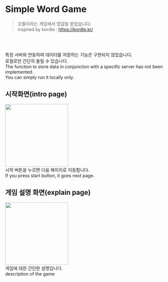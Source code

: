 # Simple Word Game

> 꼬들이라는 게임에서 영감을 받았습니다.</br>inspired by kordle : https://kordle.kr/
</br>
</br>

특정 서버와 연동하여 데이터를 저장하는 기능은 구현되지 않았습니다.
</br>
로컬로만 간단히 돌릴 수 있습니다.
</br>
The function to store data in conjunction with a specific server has not been implemented.
</br>
You can simply run it locally only.
</br>

## 시작화면(intro page)

<img src="https://github.com/jsjin7371/simple_word_game/assets/120244130/8d3724ad-0942-4192-9783-028dfd4f1355" width="200">
</br>
시작 버튼을 누르면 다음 페이지로 이동합니다.
</br>
If you press start button, it goes next page.
</br>

## 게임 설명 화면(explain page)
<img src="https://github.com/jsjin7371/simple_word_game/assets/120244130/a90b4a25-f993-4a00-a78b-8e5fc148a393" width="200">
</br>
게임에 대한 간단한 설명입니다.
</br>
description of the game
</br>
